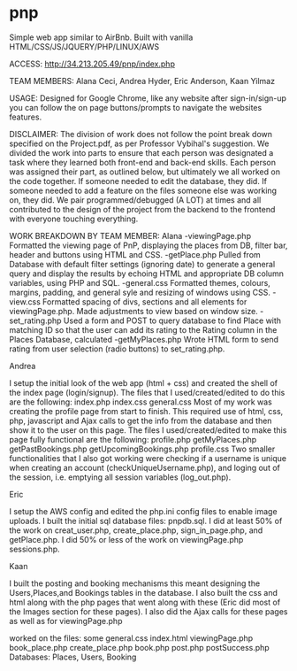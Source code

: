 # pnp
Simple web app similar to AirBnb.
Built with vanilla HTML/CSS/JS/JQUERY/PHP/LINUX/AWS

ACCESS: http://34.213.205.49/pnp/index.php

TEAM MEMBERS: Alana Ceci, Andrea Hyder, Eric Anderson, Kaan Yilmaz

USAGE: Designed for Google Chrome, like any website after sign-in/sign-up you can follow the on page buttons/prompts to navigate the websites features.

DISCLAIMER: The division of work does not follow the point break down specified on the Project.pdf, as per Professor Vybihal's suggestion. We divided the work into parts to ensure that each person was designated a task where they learned both front-end and back-end skills.  Each person was assigned their part, as outlined below, but ultimately we all worked on the code together. If someone needed to edit the database, they did. If someone needed to add a feature on the files someone else was working on, they did. We pair programmed/debugged (A LOT) at times and all contributed to the design of the project from the backend to the frontend with everyone touching everything. 

WORK BREAKDOWN BY TEAM MEMBER:
Alana
-viewingPage.php
Formatted the viewing page of PnP, displaying the places from DB, filter bar, header and buttons using HTML and CSS. 
-getPlace.php
Pulled from Database with default filter settings (ignoring date) to generate a general query and display the results by echoing HTML and appropriate DB column variables, using PHP and SQL. 
-general.css
Formatted themes, colours, margins, padding, and general syle and resizing of windows using CSS.
-view.css
Formatted spacing of divs, sections and all elements for viewingPage.php. Made adjustments to view based on window size.
-set_rating.php
Used a form and POST to query database to find Place with matching ID so that the user can add its rating to the Rating column in the Places Database, calculated 
-getMyPlaces.php
Wrote HTML form to send rating from user selection (radio buttons) to set_rating.php.


Andrea

I setup the initial look of the web app (html + css) and created the shell of the index page (login/signup). The files that I used/created/edited to do this are the following: 
index.php
index.css
general.css
Most of my work was creating the profile page from start to finish. This required use of html, css, php, javascript and Ajax calls to get the info from the database and then show it to the user on this page. The files I used/created/edited to make this page fully functional are the following: 
profile.php
getMyPlaces.php
getPastBookings.php
getUpcomingBookings.php
profile.css
Two smaller functionalities that I also got working were checking if a username is unique when creating an account (checkUniqueUsername.php), and loging out of the session, i.e. emptying all session variables (log_out.php).


Eric

I setup the AWS config and edited the php.ini config files to enable image uploads. I built the initial sql database files: pnpdb.sql. I did at least 50% of the work on creat_user.php, create_place.php, sign_in_page.php, and getPlace.php. I did 50% or less of the work on viewingPage.php sessions.php. 




Kaan

I built the posting and booking mechanisms this meant designing the Users,Places,and Bookings tables in the database.
I also built the css and html along with the php pages that went along with these (Eric did most of the Images section for these pages). I also did the Ajax calls for these pages as well as for viewingPage.php

worked on the files:
  some general.css
  index.html
  viewingPage.php
  book_place.php
  create_place.php
  book.php
  post.php
  postSuccess.php
  Databases: Places, Users, Booking

